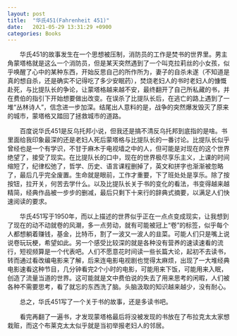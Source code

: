 ```yaml
---
layout: post
title:  "华氏451(Fahrenheit 451)"
date:   2021-05-29 13:31:29 +0900
categories: Books
---
```

&ensp;&ensp;&ensp;&ensp;华氏451的故事发生在一个思想被压制，消防员的工作是焚书的世界里。男主角蒙塔格就是这么一个消防员，但是某天突然遇到了一个叫克拉莉丝的小女孩，似乎唤醒了心中的某种东西，开始反思自己的所作所为，妻子的自杀未遂（不知道是真的想自杀，还是确实不记得吃了多少安眠药），焚烧老妇人的书时老妇人的慷慨赴死，与比提队长的争论，让蒙塔格越来越不安，最终翻开了自己所私藏的书，并在费伯的指引下开始想要做出改变。在误杀了比提队长后，在逃亡的路上遇到了一堆“丛林诗人”，信念进一步加深。结尾出人意料的是，战争的突然爆发毁灭了原来的城市，蒙塔格又踏回了拯救城市的道路。

&ensp;&ensp;&ensp;&ensp;百度说华氏451是反乌托邦小说，但我还是搞不清反乌托邦到底指的是啥。书里面给我印象最深的还是老妇人死后蒙塔格与比提队长的一番讨论。比提队长似乎曾经也是一个有学识，不甘于麻木于电视墙之中的人，但可能是对现在的这个世界绝望了，接受了现实。在比提队长的口中，现在的世界极尽享乐主义，上课的时间缩短了，纪律松弛了，哲学、历史、语言课程删掉了，英文和拼字也渐渐被忽略了，最后几乎完全废置。生命就是眼前，工作才重要，下了班处处是享乐。除了按按钮，拉开关，何苦去学什么。以及比提队长关于书的变化的看法，书变得越来越精简，经典作品被一步步的删减，最后只剩下十来行的辞典式摘要，以满足人们快速阅读的要求。

&ensp;&ensp;&ensp;&ensp;华氏451写于1950年，而以上描述的世界似乎正在一点点变成现实，让我想到了现在的动不动就卷的风潮，多一点劳动，就有可能被冠上“卷”的标签，似乎每个人都想躺着赚钱，基金，比特币，割了一波又一波人的韭菜。可能人们只是嘴上说说卷玩玩梗，希望如此。另一个感受比较深的就是各种没有营养的速读速看的流行，短视频算是一个代表吧。人们不愿意花时间读一些长篇大论，起初不去读书，转而通过看改编电影来了解，后来连电影电视剧也觉得太麻烦，出现了一大堆经典电影速看这种节目，几分钟看完2个小时的电影，可能用来下饭，可能用来入眠，创造了流量当道的世界。这可能就是文中费伯说的失去了用来思考的闲暇，人们被各种不需要思考，看了就忘的东西洗了脑。头脑汲取的知识越来越少，没有耐心。

&ensp;&ensp;&ensp;&ensp;总之，华氏451写了一个关于书的故事，还是多读书吧。

&ensp;&ensp;&ensp;&ensp;看完再翻了一遍书，才发现蒙塔格最后将没被发现的书放在了布拉克太太家想栽赃，而这个布莱克太太似乎就是当初举报老妇人的邻居。